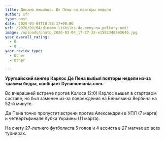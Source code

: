 ```yaml
---
title: Динамо лишилось Де Пены на полторы недели
author: xfr
type: post
date: 2020-03-04T18:58:17+00:00
url: /2020/03/04/dinamo-lishilos-de-peny-na-poltory-ned/
image: /uploads/photo_2020-03-04_17-27-28-e1583348293640.jpg
yasr_overall_rating:
  - 0
  - 0
yasr_review_type:
  - Other
  - Other

---
```

**Уругвайский вингер Карлос Де Пена выбыл полторы недели из-за травмы бедра, сообщает Dynamomania.com.**

Во вчерашней встрече против Колоса (2:0) Карлос вышел в стартовом составе, но был заменен из-за повреждения на Беньямина Вербича на 52-й минуте.

Де Пена точно пропустит встречи против Александрии в УПЛ (7 марта) и четвертьфинале Кубка Украины (11 марта).

На счету 27-летнего футболиста 5 голов и 4 ассиста в 27 матчах во всех турнирах.
